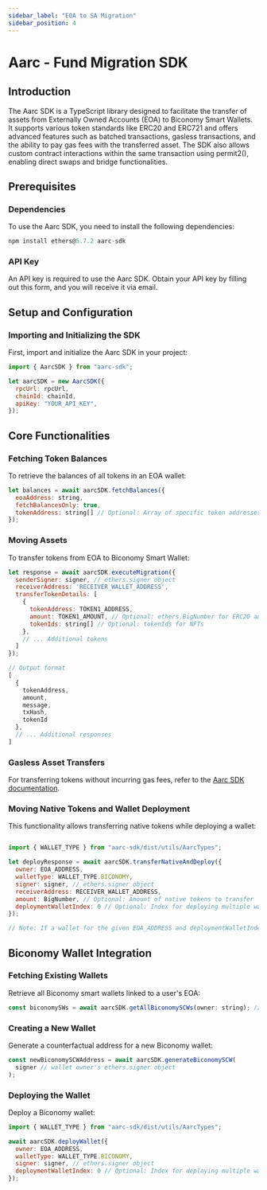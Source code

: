 ```yaml
---
sidebar_label: "EOA to SA Migration"
sidebar_position: 4
---
```


# Aarc - Fund Migration SDK

## Introduction

The Aarc SDK is a TypeScript library designed to facilitate the transfer of assets from Externally Owned Accounts (EOA) to Biconomy Smart Wallets. It supports various token standards like ERC20 and ERC721 and offers advanced features such as batched transactions, gasless transactions, and the ability to pay gas fees with the transferred asset. The SDK also allows custom contract interactions within the same transaction using permit2(), enabling direct swaps and bridge functionalities.

## Prerequisites

### Dependencies

To use the Aarc SDK, you need to install the following dependencies:

```javascript
npm install ethers@5.7.2 aarc-sdk
```

### API Key

An API key is required to use the Aarc SDK. Obtain your API key by filling out this form, and you will receive it via email.

## Setup and Configuration

### Importing and Initializing the SDK

First, import and initialize the Aarc SDK in your project:

```javascript
import { AarcSDK } from "aarc-sdk";

let aarcSDK = new AarcSDK({
  rpcUrl: rpcUrl,
  chainId: chainId,
  apiKey: "YOUR_API_KEY",
});
```

## Core Functionalities

### Fetching Token Balances

To retrieve the balances of all tokens in an EOA wallet:

```javascript
let balances = await aarcSDK.fetchBalances({
  eoaAddress: string,
  fetchBalancesOnly: true,
  tokenAddress: string[] // Optional: Array of specific token addresses
});
```

### Moving Assets

To transfer tokens from EOA to Biconomy Smart Wallet:

```javascript
let response = await aarcSDK.executeMigration({
  senderSigner: signer, // ethers.signer object
  receiverAddress: 'RECEIVER_WALLET_ADDRESS',
  transferTokenDetails: [
    {
      tokenAddress: TOKEN1_ADDRESS,
      amount: TOKEN1_AMOUNT, // Optional: ethers.BigNumber for ERC20 and native tokens
      tokenIds: string[] // Optional: tokenIds for NFTs
    },
    // ... Additional tokens
  ]
});

// Output format
[
  {
    tokenAddress,
    amount,
    message,
    txHash,
    tokenId
  },
  // ... Additional responses
]
```

### Gasless Asset Transfers

For transferring tokens without incurring gas fees, refer to the [Aarc SDK documentation](https://github.com/aarc-xyz/aarc-sdk).

### Moving Native Tokens and Wallet Deployment

This functionality allows transferring native tokens while deploying a wallet:

```javascript

import { WALLET_TYPE } from "aarc-sdk/dist/utils/AarcTypes";

let deployResponse = await aarcSDK.transferNativeAndDeploy({
  owner: EOA_ADDRESS,
  walletType: WALLET_TYPE.BICONOMY,
  signer: signer, // ethers.signer object
  receiverAddress: RECEIVER_WALLET_ADDRESS,
  amount: BigNumber, // Optional: Amount of native tokens to transfer
  deploymentWalletIndex: 0 // Optional: Index for deploying multiple wallets under the same EOA
});

// Note: If a wallet for the given EOA_ADDRESS and deploymentWalletIndex exists, only the token transfer will occur.
```

## Biconomy Wallet Integration

### Fetching Existing Wallets

Retrieve all Biconomy smart wallets linked to a user's EOA:

```javascript
const biconomySWs = await aarcSDK.getAllBiconomySCWs(owner: string); // owner's eoaAddress
```

### Creating a New Wallet

Generate a counterfactual address for a new Biconomy wallet:

```javascript
const newBiconomySCWAddress = await aarcSDK.generateBiconomySCW(
  signer // wallet owner's ethers.signer object
);
```

### Deploying the Wallet

Deploy a Biconomy wallet:

```javascript
import { WALLET_TYPE } from "aarc-sdk/dist/utils/AarcTypes";

await aarcSDK.deployWallet({
  owner: EOA_ADDRESS,
  walletType: WALLET_TYPE.BICONOMY,
  signer: signer, // ethers.signer object
  deploymentWalletIndex: 0 // Optional: Index for deploying multiple wallets under the same EOA
});
```